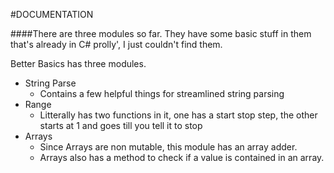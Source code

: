 #DOCUMENTATION

####There are three modules so far. They have some basic stuff in them that's already in C# prolly', I just couldn't find them.


Better Basics has three modules.
* String Parse
  * Contains a few helpful things for streamlined string parsing
* Range
  * Litterally has two functions in it, one has a start stop step, the other starts at 1 and goes till you tell it to stop
* Arrays
  * Since Arrays are non mutable, this module has an array adder.
  * Arrays also has a method to check if a value is contained in an array.
  
